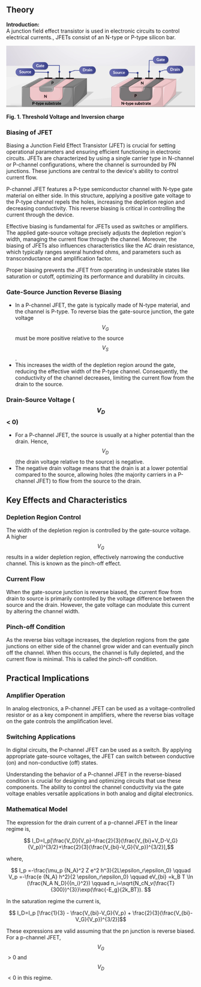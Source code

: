 ## Theory

 **Introduction:**  
A junction field effect transistor is used in electronic circuits to control electrical currents., JFETs consist of an N-type or P-type silicon bar.

<img src="images/FET.png"  />

**Fig. 1. Threshold Voltage and Inversion charge**

  

### Biasing of JFET

Biasing a Junction Field Effect Transistor (JFET) is crucial for setting operational parameters and ensuring efficient functioning in electronic circuits. JFETs are characterized by using a single carrier type in N-channel or P-channel configurations, where the channel is surrounded by PN junctions. These junctions are central to the device's ability to control current flow.

P-channel JFET features a P-type semiconductor channel with N-type gate material on either side. In this structure, applying a positive gate voltage to the P-type channel repels the holes, increasing the depletion region and decreasing conductivity. This reverse biasing is critical in controlling the current through the device.

Effective biasing is fundamental for JFETs used as switches or amplifiers. The applied gate-source voltage precisely adjusts the depletion region's width, managing the current flow through the channel. Moreover, the biasing of JFETs also influences characteristics like the AC drain resistance, which typically ranges several hundred ohms, and parameters such as transconductance and amplification factor.

Proper biasing prevents the JFET from operating in undesirable states like saturation or cutoff, optimizing its performance and durability in circuits.

### Gate-Source Junction Reverse Biasing

*   In a P-channel JFET, the gate is typically made of N-type material, and the channel is P-type. To reverse bias the gate-source junction, the gate voltage $$V_G$$ must be more positive relative to the source $$V_S$$.
*   This increases the width of the depletion region around the gate, reducing the effective width of the P-type channel. Consequently, the conductivity of the channel decreases, limiting the current flow from the drain to the source.

### Drain-Source Voltage ($$V_D$$ < 0)

*   For a P-channel JFET, the source is usually at a higher potential than the drain. Hence, $$V_D$$ (the drain voltage relative to the source) is negative.
*   The negative drain voltage means that the drain is at a lower potential compared to the source, allowing holes (the majority carriers in a P-channel JFET) to flow from the source to the drain.

Key Effects and Characteristics
-------------------------------

### Depletion Region Control

The width of the depletion region is controlled by the gate-source voltage. A higher $$V_G$$ results in a wider depletion region, effectively narrowing the conductive channel. This is known as the pinch-off effect.

### Current Flow

When the gate-source junction is reverse biased, the current flow from drain to source is primarily controlled by the voltage difference between the source and the drain. However, the gate voltage can modulate this current by altering the channel width.

### Pinch-off Condition

As the reverse bias voltage increases, the depletion regions from the gate junctions on either side of the channel grow wider and can eventually pinch off the channel. When this occurs, the channel is fully depleted, and the current flow is minimal. This is called the pinch-off condition.

Practical Implications
----------------------

### Amplifier Operation

In analog electronics, a P-channel JFET can be used as a voltage-controlled resistor or as a key component in amplifiers, where the reverse bias voltage on the gate controls the amplification level.

### Switching Applications

In digital circuits, the P-channel JFET can be used as a switch. By applying appropriate gate-source voltages, the JFET can switch between conductive (on) and non-conductive (off) states.

Understanding the behavior of a P-channel JFET in the reverse-biased condition is crucial for designing and optimizing circuits that use these components. The ability to control the channel conductivity via the gate voltage enables versatile applications in both analog and digital electronics.

### Mathematical Model

The expression for the drain current of a p-channel JFET in the linear regime is,

$$ I_D=I_p[\frac{V_D}{V_p}-\frac{2}{3}(\frac{V_{bi}+V_D-V_G}{V_p})^{3/2}+\frac{2}{3}(\frac{V_{bi}-V_G}{V_p})^{3/2}],$$

where,

$$ I_p =-\frac{\mu_p {N_A}^2 Z e^2 h^3}{2L\epsilon_r\epsilon_0} \qquad V_p =-\frac{e {N_A} h^2}{2 \epsilon_r\epsilon_0} \qquad eV_{bi} =k_B T \ln (\frac{N_A N_D}{{n_i}^2}) \qquad n_i=\sqrt{N_cN_v(\frac{T}{300})^{3}}\exp(\frac{-E_g}{2k_BT}). $$

In the saturation regime the current is,

$$ I_D=I_p [\frac{1}{3} - \frac{V_{bi}-V_G}{V_p} + \frac{2}{3}(\frac{V_{bi}-V_G}{V_p})^{3/2}]$$

These expressions are valid assuming that the pn junction is reverse biased. For a p-channel JFET, $$V_G$$ > 0 and $$V_D$$ < 0 in this regime.
 
 <script id="MathJax-script" async src="https://cdn.jsdelivr.net/npm/mathjax@3.2.2/es5/tex-mml-chtml.js"></script>    
 

